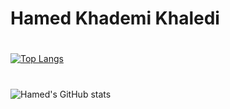 # Hamed Khademi Khaledi

#
[![Top Langs](https://github-readme-stats.vercel.app/api/top-langs/?username=hamedkhaledi&)](https://github.com/hamedkhaledi&/github-readme-stats)
#
![Hamed's GitHub stats](https://github-readme-stats.vercel.app/api?username=hamedkhaledi&theme=dark&show_icons=true)
